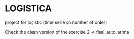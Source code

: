 # LOGISTICA
project for logistic (time serie on number of order)

Check the clean version of the exercise 2 -> final_auto_arima 
